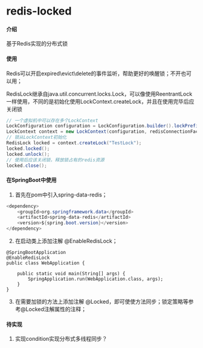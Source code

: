 # redis-locked

#### 介绍
基于Redis实现的分布式锁

#### 使用
Redis可以开启expired\evict\delete的事件监听，帮助更好的唤醒锁；不开也可以用；

RedisLock继承自java.util.concurrent.locks.Lock，可以像使用ReentrantLock一样使用，不同的是初始化使用LockContext.createLock，并且在使用完毕后应关闭锁

```java
// 一个虚拟机中可以存在多个LockContext
LockConfiguration configuration = LockConfiguration.builder().lockPrefix("RedisLockAA").build();
LockContext context = new LockContext(configuration, redisConnectionFactory);
// 锁从LockContext初始化
RedisLock locked = context.createLock("TestLock");
locked.locked();
locked.unlock();
// 使用后应该关闭锁，释放锁占有的redis资源
locked.close();
```

#### 在SpringBoot中使用
1. 首先在pom中引入spring-data-redis；
```java
<dependency>
    <groupId>org.springframework.data</groupId>
    <artifactId>spring-data-redis</artifactId>
    <version>${spring.boot.version}</version>
</dependency>
```

2. 在启动类上添加注解 @EnableRedisLock；
```$xslt
@SpringBootApplication
@EnableRedisLock
public class WebApplication {

    public static void main(String[] args) {
        SpringApplication.run(WebApplication.class, args);
    }
}
```

3. 在需要加锁的方法上添加注解 @Locked，即可使使方法同步；锁定策略等参考@Locked注解属性的注释；


#### 待实现

1. 实现condition实现分布式多线程同步？
